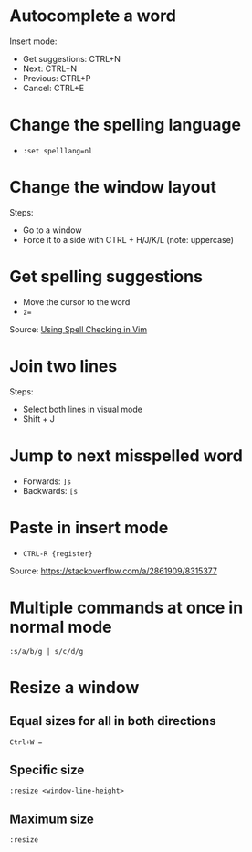# Autocomplete a word

Insert mode:

* Get suggestions: CTRL+N
* Next: CTRL+N
* Previous: CTRL+P
* Cancel: CTRL+E

# Change the spelling language

* `:set spelllang=nl`

# Change the window layout

Steps:

* Go to a window
* Force it to a side with CTRL + H/J/K/L (note: uppercase)

# Get spelling suggestions

* Move the cursor to the word
* `z=`

Source: [Using Spell Checking in Vim](https://www.linux.com/learn/using-spell-checking-vim)

# Join two lines

Steps:

* Select both lines in visual mode
* Shift + J

# Jump to next misspelled word

* Forwards: `]s`
* Backwards: `[s`

# Paste in insert mode

* `CTRL-R {register}`

Source: <https://stackoverflow.com/a/2861909/8315377>

# Multiple commands at once in normal mode

`:s/a/b/g | s/c/d/g`

# Resize a window

## Equal sizes for all in both directions

`Ctrl+W =`

## Specific size

`:resize <window-line-height>`

## Maximum size

`:resize`
